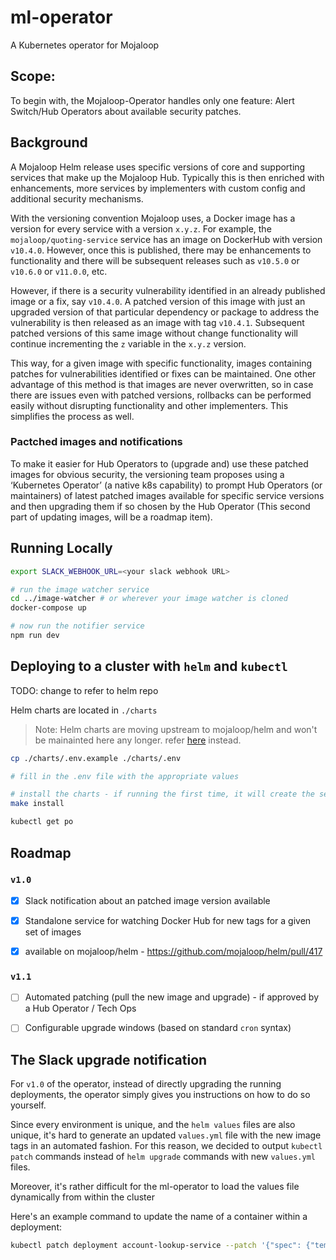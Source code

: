 # ml-operator
A Kubernetes operator for Mojaloop

## Scope:

To begin with, the Mojaloop-Operator handles only one feature: Alert Switch/Hub Operators about available security patches.

## Background

A Mojaloop Helm release uses specific versions of core and supporting services that make up the Mojaloop Hub. Typically this is then enriched with enhancements, more services by implementers with custom config and additional security mechanisms.

With the versioning convention Mojaloop uses, a Docker image has a version for every service with a version `x.y.z`. For example, the `mojaloop/quoting-service` service has an image on DockerHub with version `v10.4.0`. However, once this is published, there may be enhancements to functionality and there will be subsequent releases such as `v10.5.0` or `v10.6.0` or `v11.0.0`, etc.

However, if there is a security vulnerability identified in an already published image or a fix, say `v10.4.0`. A patched version of this image with just an upgraded version of that particular dependency or package to address the vulnerability is then released as an image with tag `v10.4.1`. Subsequent patched versions of this same image without change functionality will continue incrementing the `z` variable in the `x.y.z` version. 

This way, for a given image with specific functionality, images containing patches for vulnerabilities identified or fixes can be maintained. One other advantage of this method is that images are never overwritten, so in case there are issues even with patched versions, rollbacks can be performed easily without disrupting functionality and other implementers. This simplifies the process as well.

### Pactched images and notifications

To make it easier for Hub Operators to (upgrade and) use these patched images for obvious security, the versioning team proposes using a ‘Kubernetes Operator’ (a native k8s capability) to prompt Hub Operators (or maintainers) of latest patched images available for specific service versions and then upgrading them if so chosen by the Hub Operator (This second part of updating images, will be a roadmap item).



## Running Locally


```bash
export SLACK_WEBHOOK_URL=<your slack webhook URL>

# run the image watcher service
cd ../image-watcher # or wherever your image watcher is cloned
docker-compose up

# now run the notifier service
npm run dev
```

## Deploying to a cluster with `helm` and `kubectl`

TODO: change to refer to helm repo

Helm charts are located in `./charts`

> Note: Helm charts are moving upstream to mojaloop/helm
> and won't be mainainted here any longer.
> refer [here](https://github.com/mojaloop/helm) instead.


```bash
cp ./charts/.env.example ./charts/.env

# fill in the .env file with the appropriate values

# install the charts - if running the first time, it will create the secrets based on the .env file
make install

kubectl get po
```


## Roadmap

### `v1.0`

- [x] Slack notification about an patched image version available
- [x] Standalone service for watching Docker Hub for new tags for a given set of images
- [x] available on mojaloop/helm - https://github.com/mojaloop/helm/pull/417


### `v1.1`

- [ ] Automated patching (pull the new image and upgrade) - if approved by a Hub Operator / Tech Ops
- [ ] Configurable upgrade windows (based on standard `cron` syntax)


## The Slack upgrade notification

For `v1.0` of the operator, instead of directly upgrading the running deployments, the operator simply gives you instructions on how to do so yourself. 

Since every environment is unique, and the `helm values` files are also unique, it's hard to generate an updated `values.yml` file with the new image tags in an automated fashion. For this reason, we decided to output `kubectl patch` commands instead of `helm upgrade` commands with new `values.yml` files.


Moreover, it's rather difficult for the ml-operator to load the values file dynamically from within the cluster


Here's an example command to update the name of a container within a deployment:
```bash
kubectl patch deployment account-lookup-service --patch '{"spec": {"template": {"spec": {"containers": [{"name": "account-lookup-service", "image": "mojaloop/account-lookup-service:v10.3.1"}]}}}}'
```



